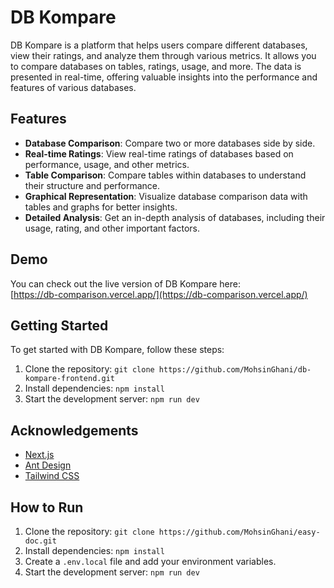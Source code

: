 # DB Kompare

DB Kompare is a platform that helps users compare different databases, view their ratings, and analyze them through various metrics. It allows you to compare databases on tables, ratings, usage, and more. The data is presented in real-time, offering valuable insights into the performance and features of various databases.

## Features

- **Database Comparison**: Compare two or more databases side by side.
- **Real-time Ratings**: View real-time ratings of databases based on performance, usage, and other metrics.
- **Table Comparison**: Compare tables within databases to understand their structure and performance.
- **Graphical Representation**: Visualize database comparison data with tables and graphs for better insights.
- **Detailed Analysis**: Get an in-depth analysis of databases, including their usage, rating, and other important factors.

## Demo

You can check out the live version of DB Kompare here:  
[https://db-comparison.vercel.app/](https://db-comparison.vercel.app/)

## Getting Started

To get started with DB Kompare, follow these steps:

1. Clone the repository: `git clone https://github.com/MohsinGhani/db-kompare-frontend.git`
2. Install dependencies: `npm install`
3. Start the development server: `npm run dev`

## Acknowledgements

- [Next.js](https://nextjs.org/)
- [Ant Design](https://ant.design/)
- [Tailwind CSS](https://tailwindcss.com/)

## How to Run

1. Clone the repository: `git clone https://github.com/MohsinGhani/easy-doc.git`
2. Install dependencies: `npm install`
3. Create a `.env.local` file and add your environment variables.
4. Start the development server: `npm run dev`
